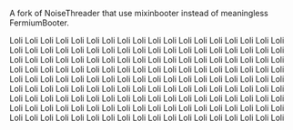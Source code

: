 A fork of NoiseThreader that use mixinbooter instead of meaningless FermiumBooter.

Loli Loli Loli Loli Loli Loli Loli Loli Loli Loli Loli Loli Loli Loli Loli Loli Loli Loli Loli Loli Loli Loli Loli Loli Loli Loli Loli Loli Loli Loli Loli Loli Loli Loli Loli Loli Loli Loli Loli Loli Loli Loli Loli Loli Loli Loli Loli Loli Loli Loli Loli Loli Loli Loli Loli Loli Loli Loli Loli Loli Loli Loli Loli Loli Loli Loli Loli Loli Loli Loli Loli Loli Loli Loli Loli Loli Loli Loli Loli Loli Loli Loli Loli Loli Loli Loli Loli Loli Loli Loli Loli Loli Loli Loli Loli Loli Loli Loli Loli Loli Loli Loli Loli Loli Loli Loli Loli Loli Loli Loli Loli Loli Loli Loli Loli Loli Loli Loli Loli Loli Loli Loli Loli Loli Loli Loli Loli Loli Loli Loli Loli Loli Loli Loli Loli Loli Loli Loli Loli Loli Loli Loli Loli Loli Loli Loli Loli Loli Loli Loli Loli Loli Loli Loli Loli Loli Loli Loli Loli Loli Loli Loli 
